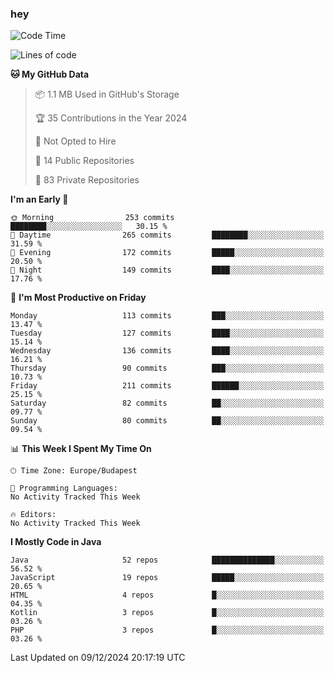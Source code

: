 ### hey

<!--START_SECTION:waka-->
![Code Time](http://img.shields.io/badge/Code%20Time-1%2C037%20hrs%202%20mins-blue)

![Lines of code](https://img.shields.io/badge/From%20Hello%20World%20I%27ve%20Written-1.1%20million%20lines%20of%20code-blue)

**🐱 My GitHub Data** 

> 📦 1.1 MB Used in GitHub's Storage 
 > 
> 🏆 35 Contributions in the Year 2024
 > 
> 🚫 Not Opted to Hire
 > 
> 📜 14 Public Repositories 
 > 
> 🔑 83 Private Repositories 
 > 
**I'm an Early 🐤** 

```text
🌞 Morning                253 commits         ████████░░░░░░░░░░░░░░░░░   30.15 % 
🌆 Daytime                265 commits         ████████░░░░░░░░░░░░░░░░░   31.59 % 
🌃 Evening                172 commits         █████░░░░░░░░░░░░░░░░░░░░   20.50 % 
🌙 Night                  149 commits         ████░░░░░░░░░░░░░░░░░░░░░   17.76 % 
```
📅 **I'm Most Productive on Friday** 

```text
Monday                   113 commits         ███░░░░░░░░░░░░░░░░░░░░░░   13.47 % 
Tuesday                  127 commits         ████░░░░░░░░░░░░░░░░░░░░░   15.14 % 
Wednesday                136 commits         ████░░░░░░░░░░░░░░░░░░░░░   16.21 % 
Thursday                 90 commits          ███░░░░░░░░░░░░░░░░░░░░░░   10.73 % 
Friday                   211 commits         ██████░░░░░░░░░░░░░░░░░░░   25.15 % 
Saturday                 82 commits          ██░░░░░░░░░░░░░░░░░░░░░░░   09.77 % 
Sunday                   80 commits          ██░░░░░░░░░░░░░░░░░░░░░░░   09.54 % 
```


📊 **This Week I Spent My Time On** 

```text
🕑︎ Time Zone: Europe/Budapest

💬 Programming Languages: 
No Activity Tracked This Week

🔥 Editors: 
No Activity Tracked This Week
```

**I Mostly Code in Java** 

```text
Java                     52 repos            ██████████████░░░░░░░░░░░   56.52 % 
JavaScript               19 repos            █████░░░░░░░░░░░░░░░░░░░░   20.65 % 
HTML                     4 repos             █░░░░░░░░░░░░░░░░░░░░░░░░   04.35 % 
Kotlin                   3 repos             █░░░░░░░░░░░░░░░░░░░░░░░░   03.26 % 
PHP                      3 repos             █░░░░░░░░░░░░░░░░░░░░░░░░   03.26 % 
```




 Last Updated on 09/12/2024 20:17:19 UTC
<!--END_SECTION:waka-->

